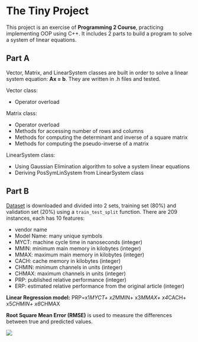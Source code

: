 # The Tiny Project
This project is an exercise of **Programming 2 Course**, practicing implementing OOP using C++. It includes 2 parts to build a program to solve a system of linear equations.
## Part A
Vector, Matrix, and LinearSystem classes are built in order to solve a linear system equation: **Ax = b**. They are written in .h files and tested.

Vector class:
- Operator overload

Matrix class:
- Operator overload
- Methods for accessing number of rows and columns
- Methods for computing the determinant and inverse of a square matrix
- Methods for computing the pseudo-inverse of a matrix

LinearSystem class:
- Using Gaussian Elimination algorithm to solve a system linear equations
- Deriving PosSymLinSystem from LinearSystem class

## Part B
[Dataset](https://archive.ics.uci.edu/ml/datasets/Computer%2BHardware) is downloaded and divided into 2 sets, training set (80%) and validation set (20%) using a `train_test_split` function. There are 209 instances, each has 10 features:
- vendor name
- Model Name: many unique symbols
- MYCT: machine cycle time in nanoseconds (integer)
- MMIN: minimum main memory in kilobytes (integer)
- MMAX: maximum main memory in kilobytes (integer)
- CACH: cache memory in kilobytes (integer)
- CHMIN: minimum channels in units (integer)
- CHMAX: maximum channels in units (integer)
- PRP: published relative performance (integer)
- ERP: estimated relative performance from the original article (integer)

**Linear Regression model:** PRP=x1*MYCT+ x2*MMIN+ x3*MMAX+ x4*CACH+ x5*CHMIN+ x6*CHMAX

**Root Square Mean Error (RMSE)** is used to measure the differences between true and predicted values.

![](https://c3.ai/wp-content/uploads/2020/11/Screen-Shot-2020-11-10-at-8.06.16-AM-500x159.png)

